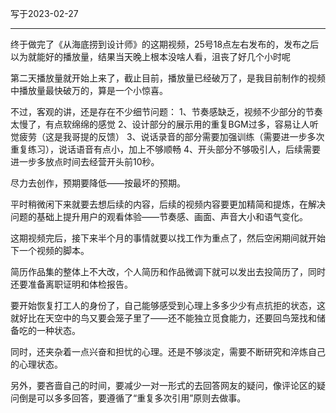 写于2023-02-27

-----

终于做完了《从海底捞到设计师》的这期视频，25号18点左右发布的，发布之后以为就能好的播放量，结果当天晚上根本没啥人看，沮丧了好几个小时呢

第二天播放量就开始上来了，截止目前，播放量已经破万了，是我目前制作的视频中播放量最快破万的，算是一个小惊喜。

不过，客观的讲，还是存在不少细节问题：
1、节奏感缺乏，视频不少部分的节奏太慢了，有点软绵绵的感觉
2、设计部分的展示用的重复BGM过多，容易让人听觉疲劳（这是我哥提的反馈）
3、说话录音的部分需要加强训练（需要进一步多次重复练习），说话语音有点小，加上不够顺畅
4、开头部分不够吸引人，后续需要进一步多放点时间去经营开头前10秒。

尽力去创作，预期要降低——按最坏的预期。

平时稍微闲下来就要去想后续的内容，后续的视频内容要更加精简和提炼，在解决问题的基础上提升用户的观看体验——节奏感、画面、声音大小和语气变化。

这期视频完后，接下来半个月的事情就要以找工作为重点了，然后空闲期间就开始下一个视频的脚本。

简历作品集的整体上不大改，个人简历和作品微调下就可以发出去投简历了，同时还要准备离职证明和体检报告。

要开始恢复打工人的身份了，自己能够感受到心理上多多少少有点抗拒的状态，这就好比在天空中的鸟又要会笼子里了——还不能独立觅食能力，还要回鸟笼找和储备吃的一种状态。

同时，还夹杂着一点兴奋和担忧的心理。还是不够淡定，需要不断研究和淬炼自己的心理状态。

另外，要吝啬自己的时间，要减少一对一形式的去回答网友的疑问，像评论区的疑问倒是可以多多回答，要遵循了“重复多次引用”原则去做事。
